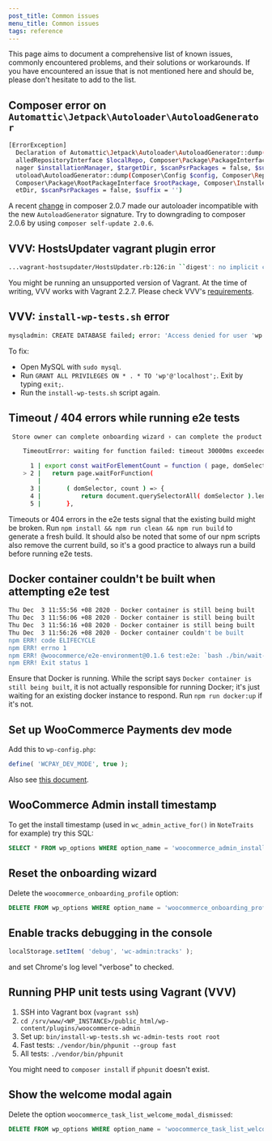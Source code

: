 ```yaml
---
post_title: Common issues
menu_title: Common issues
tags: reference
---
```


This page aims to document a comprehensive list of known issues, commonly encountered problems, and their solutions or workarounds. If you have encountered an issue that is not mentioned here and should be, please don't hesitate to add to the list.

## Composer error on `Automattic\Jetpack\Autoloader\AutoloadGenerator`

```bash
[ErrorException]
  Declaration of Automattic\Jetpack\Autoloader\AutoloadGenerator::dump(Composer\Config $config, Composer\Repository\Inst
  alledRepositoryInterface $localRepo, Composer\Package\PackageInterface $mainPackage, Composer\Installer\InstallationMa
  nager $installationManager, $targetDir, $scanPsrPackages = false, $suffix = NULL) should be compatible with Composer\A
  utoload\AutoloadGenerator::dump(Composer\Config $config, Composer\Repository\InstalledRepositoryInterface $localRepo,
  Composer\Package\RootPackageInterface $rootPackage, Composer\Installer\InstallationManager $installationManager, $targ
  etDir, $scanPsrPackages = false, $suffix = '')
```

A recent [change](https://github.com/composer/composer/commit/b574f10d9d68acfeb8e36cad0b0b25a090140a3b#diff-67d1dfefa9c7b1c7e0b04b07274628d812f82cd82fae635c0aeba643c02e8cd8) in composer 2.0.7 made our autoloader incompatible with the new `AutoloadGenerator` signature. Try to downgrading to composer 2.0.6 by using `composer self-update 2.0.6`.

## VVV: HostsUpdater vagrant plugin error

```bash
...vagrant-hostsupdater/HostsUpdater.rb:126:in ``digest': no implicit conversion of nil into String (TypeError)
```

You might be running an unsupported version of Vagrant. At the time of writing, VVV works with Vagrant 2.2.7. Please check VVV's [requirements](https://github.com/Varying-Vagrant-Vagrants/VVV#minimum-system-requirements).

## VVV: `install-wp-tests.sh` error

```bash
mysqladmin: CREATE DATABASE failed; error: 'Access denied for user 'wp'@'localhost' to database 'wordpress-one-tests''
```

To fix:

- Open MySQL with `sudo mysql`.
- Run `GRANT ALL PRIVILEGES ON * . * TO 'wp'@'localhost';`. Exit by typing `exit;`.
- Run the `install-wp-tests.sh` script again.

## Timeout / 404 errors while running e2e tests

```bash
 Store owner can complete onboarding wizard › can complete the product types section

    TimeoutError: waiting for function failed: timeout 30000ms exceeded

      1 | export const waitForElementCount = function ( page, domSelector, count ) {
    > 2 | 	return page.waitForFunction(
        | 	            ^
      3 | 		( domSelector, count ) => {
      4 | 			return document.querySelectorAll( domSelector ).length === count;
      5 | 		},
```

Timeouts or 404 errors in the e2e tests signal that the existing build might be broken. Run `npm install && npm run clean && npm run build` to generate a fresh build. It should also be noted that some of our npm scripts also remove the current build, so it's a good practice to always run a build before running e2e tests.

## Docker container couldn't be built when attempting e2e test

```bash
Thu Dec  3 11:55:56 +08 2020 - Docker container is still being built
Thu Dec  3 11:56:06 +08 2020 - Docker container is still being built
Thu Dec  3 11:56:16 +08 2020 - Docker container is still being built
Thu Dec  3 11:56:26 +08 2020 - Docker container couldn't be built
npm ERR! code ELIFECYCLE
npm ERR! errno 1
npm ERR! @woocommerce/e2e-environment@0.1.6 test:e2e: `bash ./bin/wait-for-build.sh && ./bin/e2e-test-integration.js`
npm ERR! Exit status 1
```

Ensure that Docker is running. While the script says `Docker container is still being built`, it is not actually responsible for running Docker; it's just waiting for an existing docker instance to respond. Run `npm run docker:up` if it's not.

## Set up WooCommerce Payments dev mode

Add this to `wp-config.php`:

```php
define( 'WCPAY_DEV_MODE', true );
```

Also see [this document](https://woocommerce.com/document/payments/testing/dev-mode).

## WooCommerce Admin install timestamp

To get the install timestamp (used in `wc_admin_active_for()` in `NoteTraits` for example) try this SQL:

```sql
SELECT * FROM wp_options WHERE option_name = 'woocommerce_admin_install_timestamp'
```

## Reset the onboarding wizard

Delete the `woocommerce_onboarding_profile` option:

```sql
DELETE FROM wp_options WHERE option_name = 'woocommerce_onboarding_profile'
```

## Enable tracks debugging in the console

```javascript
localStorage.setItem( 'debug', 'wc-admin:tracks' );
```

and set Chrome's log level "verbose" to checked.

## Running PHP unit tests using Vagrant (VVV)

1. SSH into Vagrant box (`vagrant ssh`)
2. `cd /srv/www/<WP_INSTANCE>/public_html/wp-content/plugins/woocommerce-admin`
3. Set up: `bin/install-wp-tests.sh wc-admin-tests root root`
4. Fast tests: `./vendor/bin/phpunit --group fast`
5. All tests: `./vendor/bin/phpunit`

You might need to `composer install` if `phpunit` doesn't exist.

## Show the welcome modal again

Delete the option `woocommerce_task_list_welcome_modal_dismissed`:

```sql
DELETE FROM wp_options WHERE option_name = 'woocommerce_task_list_welcome_modal_dismissed'
```
